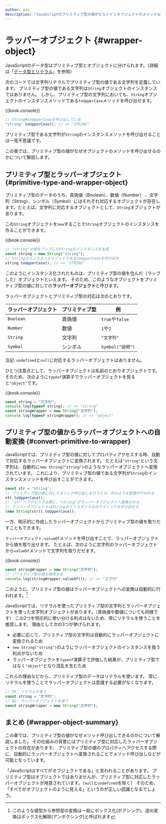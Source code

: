 ```yaml
---
author: azu
description: "JavaScriptのプリミティブ型の値がビルトインオブジェクトのメソッドなどを呼び出せる仕組みとしてのラッパーオブジェクトを紹介します。プリミティブ型からオブジェクトとどのように実行時に変換されているのを確認できます。"
---
```



# ラッパーオブジェクト {#wrapper-object}

JavaScriptのデータ型はプリミティブ型とオブジェクトに分けられます。（詳細は「[データ型とリテラル][]」を参照）

次のコードでは文字列リテラルでプリミティブ型の値である文字列を定義しています。
プリミティブ型の値である文字列は`String`オブジェクトのインスタンスではありません。
しかし、プリミティブ型の文字列においても、`String`オブジェクトのインスタンスメソッドである`toUpperCase`メソッドを呼び出せます。

{{book.console}}
```js
// String#toUpperCaseを呼び出している
"string".toUpperCase(); // => "STRING"
```

プリミティブ型である文字列が`String`のインスタンスメソッドを呼び出せることは一見不思議です。

この章では、プリミティブ型の値がなぜオブジェクトのメソッドを呼び出せるのかについて解説します。

## プリミティブ型とラッパーオブジェクト {#primitive-type-and-wrapper-object}

<!--　textlint-disable preset-ja-technical-writing/max-ten -->

プリミティブ型のデータのうち、真偽値（Boolean）、数値（Number） 、文字列（String）、シンボル（Symbol）にはそれぞれ対応するオブジェクトが存在します。たとえば、文字列に対応するオブジェクトとして、`String`オブジェクトがあります。

この`String`オブジェクトを`new`することで`String`オブジェクトのインスタンスを作ることができます。

<!-- textlint-enable -->

{{book.console}}
```js
// "string"の値をラップしたStringのインスタンスを生成
const string = new String("string");
// StringのインスタンスメソッドであるtoUpperCaseを呼び出す
string.toUpperCase(); // => "STRING"
```

このようにインスタンス化されたものは、プリミティブ型の値を包んだ（ラップした）オブジェクトといえます。
そのため、このようなオブジェクトをプリミティブ型の値に対しての**ラッパーオブジェクト**と呼びます。

ラッパーオブジェクトとプリミティブ型の対応は次のとおりです。

| ラッパーオブジェクト | プリミティブ型 | 例               |
| -------------------- | -------------- | ---------------- |
| `Boolean`            | 真偽値         | `true`や`false`  |
| `Number`             | 数値           | `1`や`2`         |
| `String`             | 文字列         | `"文字列"`       |
| `Symbol`             | シンボル       | `Symbol("説明")` |


注記: `undefined`と`null`に対応するラッパーオブジェクトはありません。

ひとつ注意点として、ラッパーオブジェクトは名前のとおりオブジェクトです。
そのため、次のように`typeof`演算子でラッパーオブジェクトを見ると`"object"`です。

{{book.console}}
```js
const string = "文字列";
console.log(typeof string); // => "string"
const stringWrapper = new String("文字列");
console.log(typeof stringWrapper); // => "object"
```

## プリミティブ型の値からラッパーオブジェクトへの自動変換 {#convert-primitive-to-wrapper}

JavaScriptでは、プリミティブ型の値に対してプロパティアクセスする時、自動で対応するラッパーオブジェクトに変換されます。
たとえば`"string"`という文字列は、自動的に`new String("string")`のようなラッパーオブジェクトへ変換されています。
これにより、プリミティブ型の値である文字列が`String`のインスタンスメソッドを呼び出すことができます。

```js
const str = "string";
// プリミティブ型の値に対してメソッド呼び出しを行うとき、次のような変換が行われる
str.toUpperCase();
// `str`へアクセスする際に、"string"がラッパーオブジェクトへ変換される
// ラッパーオブジェクトはStringのインスタンスなのでメソッドを呼び出せる
(new String(str)).toUpperCase();
```

一方、明示的に作成したラッパーオブジェクトからプリミティブ型の値を取りだすこともできます。

`ラッパーオブジェクト.valueOf`メソッドを呼び出すことで、ラッパーオブジェクトから値を取り出せます。
たとえば、次のように文字列のラッパーオブジェクトから`valueOf`メソッドで文字列を取りだせます。

{{book.console}}
```js
const stringWrapper = new String("文字列");
// プリミティブ型の値を取得する
console.log(stringWrapper.valueOf()); // => "文字列"
```

このように、プリミティブ型の値はラッパーオブジェクトへの変換は自動的に行われます。[^1]

JavaScriptでは、リテラルを使ったプリミティブ型の文字列とラッパーオブジェクトを使った文字列オブジェクトがあります。（真偽値や数値についても同様です）
この2つを明示的に使い分ける利点はないため、常にリテラルを使うことを推奨します。
理由として次の3つが挙げられます。

- 必要に応じて、プリミティブ型の文字列は自動的にラッパーオブジェクトに変換されるため
- `new String("string")`のようにラッパーオブジェクトのインスタンスを扱う利点がないため
- ラッパーオブジェクトを`typeof`演算子で評価した結果が、プリミティブ型ではなく`"object"`となり混乱を生むため

これらの理由などから、プリミティブ型のデータはリテラルを使います。
常にリテラルを使うことでラッパーオブジェクトは意識する必要がなくなります。

```js
// OK: リテラルを使う
const string = "文字列";
// NG: ラッパーオブジェクトを使う
const stringWrraper = new String("文字列");
```

## まとめ {#wrapper-object-summary}

この章では、プリミティブ型の値がなぜメソッド呼び出しできるのかについて解説しました。
その仕組みの背景にはプリミティブ型に対応したラッパーオブジェクトの存在があります。
プリミティブ型の値のプロパティへアクセスする際に、自動的にラッパーオブジェクトへ変換されることでメソッド呼び出しなどが可能となっています。

「JavaScriptはすべてがオブジェクトである」と言われることがあります。
プリミティブ型はオブジェクトではありませんが、プリミティブ型に対応したラッパーオブジェクトが用意されています。（`null`と`undefined`を除く）
そのため、「すべてがオブジェクトのように見える」というのが正しい認識となるでしょう。


[データ型とリテラル]: ../data-type/README.md  "データ型とリテラル"
[^1]: このような値型から参照型の変換は一般にボックス化(ボクシング)、逆の変換はボックス化解除(アンボクシング)と呼ばれます
